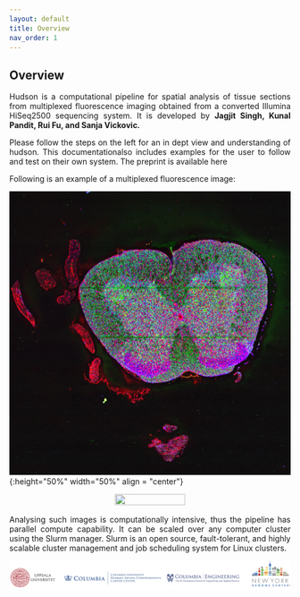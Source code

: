 ```yaml
---
layout: default
title: Overview
nav_order: 1
---
```



## Overview

            

<p align="justify ">
 Hudson is a computational pipeline for spatial analysis of tissue sections from multiplexed fluorescence imaging obtained from a converted Illumina
 HiSeq2500 sequencing system. It is developed by <b> Jagjit Singh, Kunal Pandit, Rui Fu, and Sanja Vickovic. </b>
</p>
 
<p align="justify ">
 Please follow the steps on the left for an in dept view and understanding of hudson. This documentationalso includes examples for the user to follow and test on their own system. The preprint is available here
</p>

<p align="justify ">
 Following is an example of a multiplexed fluorescence image:
</p>


![Image](spinal_tissue.png){:height="50%" width="50%" align = "center"}

<p align="center">
  <img width="50%" height="50%" src="https://github.com/nygctech/hudson/blob/docs/docs/spinal_tissue.png">
</p>


<p align="justify ">
 Analysing such images is computationally intensive, thus the pipeline has parallel compute capability. It can be scaled over any computer cluster using
 the Slurm manager. Slurm is an open source, fault-tolerant, and highly scalable cluster management and job scheduling system for Linux
 clusters. 
</p>

  ![Image](banner.png)


